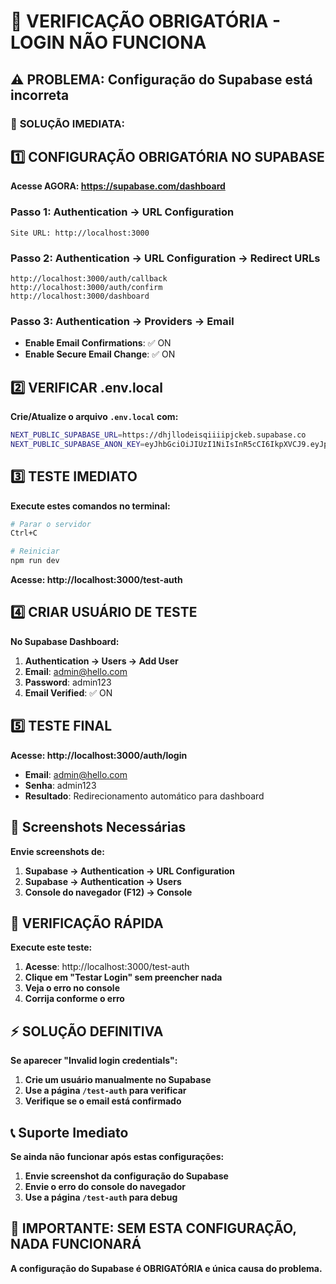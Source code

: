 # 🚨 VERIFICAÇÃO OBRIGATÓRIA - LOGIN NÃO FUNCIONA

## ⚠️ PROBLEMA: Configuração do Supabase está incorreta

### 🎯 **SOLUÇÃO IMEDIATA:**

## 1️⃣ **CONFIGURAÇÃO OBRIGATÓRIA NO SUPABASE**

**Acesse AGORA: https://supabase.com/dashboard**

### **Passo 1: Authentication → URL Configuration**
```
Site URL: http://localhost:3000
```

### **Passo 2: Authentication → URL Configuration → Redirect URLs**
```
http://localhost:3000/auth/callback
http://localhost:3000/auth/confirm
http://localhost:3000/dashboard
```

### **Passo 3: Authentication → Providers → Email**
- **Enable Email Confirmations**: ✅ ON
- **Enable Secure Email Change**: ✅ ON

## 2️⃣ **VERIFICAR .env.local**

**Crie/Atualize o arquivo `.env.local` com:**
```bash
NEXT_PUBLIC_SUPABASE_URL=https://dhjllodeisqiiiipjckeb.supabase.co
NEXT_PUBLIC_SUPABASE_ANON_KEY=eyJhbGciOiJIUzI1NiIsInR5cCI6IkpXVCJ9.eyJpc3MiOiJzdXBhYmFzZSIsInJlZiI6ImRoamxsb2RlaXNxaWlpcGpja2ViIiwicm9sZSI6ImFub24iLCJpYXQiOjE3NTI3ODk1NzIsImV4cCI6MjA2ODM2NTU3Mn0.1n9JVWIPcfjRjh3N47x1U4lfUukFcV7hqr7H6bh37iw
```

## 3️⃣ **TESTE IMEDIATO**

**Execute estes comandos no terminal:**
```bash
# Parar o servidor
Ctrl+C

# Reiniciar
npm run dev
```

**Acesse: http://localhost:3000/test-auth**

## 4️⃣ **CRIAR USUÁRIO DE TESTE**

**No Supabase Dashboard:**
1. **Authentication → Users → Add User**
2. **Email**: admin@hello.com
3. **Password**: admin123
4. **Email Verified**: ✅ ON

## 5️⃣ **TESTE FINAL**

**Acesse: http://localhost:3000/auth/login**
- **Email**: admin@hello.com
- **Senha**: admin123
- **Resultado**: Redirecionamento automático para dashboard

## 📸 **Screenshots Necessárias**

**Envie screenshots de:**
1. **Supabase → Authentication → URL Configuration**
2. **Supabase → Authentication → Users**
3. **Console do navegador (F12) → Console**

## 🎯 **VERIFICAÇÃO RÁPIDA**

**Execute este teste:**
1. **Acesse**: http://localhost:3000/test-auth
2. **Clique em "Testar Login" sem preencher nada**
3. **Veja o erro no console**
4. **Corrija conforme o erro**

## ⚡ **SOLUÇÃO DEFINITIVA**

**Se aparecer "Invalid login credentials":**
1. **Crie um usuário manualmente no Supabase**
2. **Use a página `/test-auth` para verificar**
3. **Verifique se o email está confirmado**

## 📞 **Suporte Imediato**

**Se ainda não funcionar após estas configurações:**
1. **Envie screenshot da configuração do Supabase**
2. **Envie o erro do console do navegador**
3. **Use a página `/test-auth` para debug**

## 🚨 **IMPORTANTE: SEM ESTA CONFIGURAÇÃO, NADA FUNCIONARÁ**

**A configuração do Supabase é OBRIGATÓRIA e única causa do problema.**
